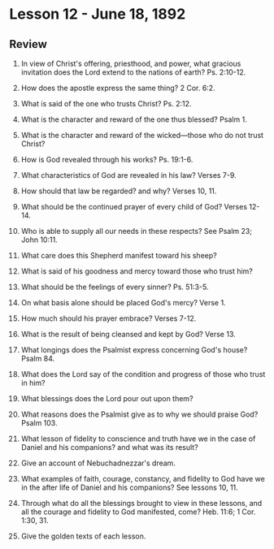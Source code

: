 # Lesson 12 - June 18, 1892

## Review

1. In view of Christ's offering, priesthood, and power, what gracious invitation does the Lord extend to the nations of earth? Ps. 2:10-12.

2. How does the apostle express the same thing? 2 Cor. 6:2.

3. What is said of the one who trusts Christ? Ps. 2:12.

4. What is the character and reward of the one thus blessed? Psalm 1.

5. What is the character and reward of the wicked—those who do not trust Christ?

6. How is God revealed through his works? Ps. 19:1-6.

7. What characteristics of God are revealed in his law? Verses 7-9.

8. How should that law be regarded? and why? Verses 10, 11.

9. What should be the continued prayer of every child of God? Verses 12-14.

10. Who is able to supply all our needs in these respects? See Psalm 23; John 10:11.

11. What care does this Shepherd manifest toward his sheep?

12. What is said of his goodness and mercy toward those who trust him?

13. What should be the feelings of every sinner? Ps. 51:3-5.

14. On what basis alone should be placed God's mercy? Verse 1.

15. How much should his prayer embrace? Verses 7-12.

16. What is the result of being cleansed and kept by God? Verse 13.

17. What longings does the Psalmist express concerning God's house? Psalm 84.

18. What does the Lord say of the condition and progress of those who trust in him?

19. What blessings does the Lord pour out upon them?

20. What reasons does the Psalmist give as to why we should praise God? Psalm 103.

21. What lesson of fidelity to conscience and truth have we in the case of Daniel and his companions? and what was its result?

22. Give an account of Nebuchadnezzar's dream.

23. What examples of faith, courage, constancy, and fidelity to God have we in the after life of Daniel and his companions? See lessons 10, 11.

24. Through what do all the blessings brought to view in these lessons, and all the courage and fidelity to God manifested, come? Heb. 11:6; 1 Cor. 1:30, 31.

25. Give the golden texts of each lesson.